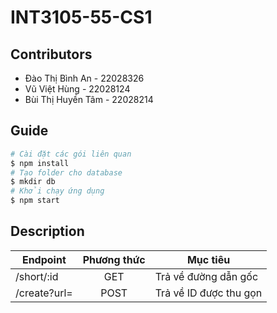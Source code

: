 # INT3105-55-CS1
## Contributors
- Đào Thị Bình An - 22028326
- Vũ Việt Hùng - 22028124
- Bùi Thị Huyền Tâm - 22028214
## Guide
```sh
# Cài đặt các gói liên quan
$ npm install
# Tạo folder cho database
$ mkdir db
# Khởi chạy ứng dụng
$ npm start
```

## Description
| Endpoint | Phương thức | Mục tiêu
|--|:--:|--|
| /short/:id | GET | Trả về đường dẫn gốc
| /create?url= | POST | Trả về ID được thu gọn

